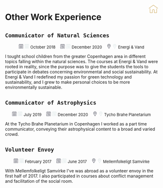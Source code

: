 <a href=https://github.com/skrrrlev/curriculum-vitae><img src="../images/icons/home.png" align="right"
     alt="headshot" width="30" height="30"></a>
# Other Work Experience


## `Communicator of Natural Sciences`
<p align="middle">
    <img src="../images/icons/dark/beginning.png#gh-light-mode-only" alt="beginning" width="15"/>
    <img src="../images/icons/light/beginning.png#gh-dark-mode-only" alt="beginning" width="15"/>
    <font size="2"> October 2018</font>
    &nbsp;&nbsp;
    <img src="../images/icons/dark/end.png#gh-light-mode-only" alt="end" width="15"/>
    <img src="../images/icons/light/end.png#gh-dark-mode-only" alt="end" width="15"/>
    <font size="2"> December 2020 </font>
    &nbsp;&nbsp;
    <img src="../images/icons/dark/location.png#gh-light-mode-only" alt="location" width="15"/>
    <img src="../images/icons/light/location.png#gh-dark-mode-only" alt="location" width="15"/>
    <font size="2"> Energi & Vand</font>
</p>
I tought school children from the greater Copenhagen area in different topics falling within the natural sciences. The courses at Energi & Vand were rooted in reality, since the purpose was to give the students the tools to participate in debates concerning environmental and social sustainability. At Energi & Vand I redefined my passion for green technology and sustainability, and I grew to make personal choices to be more environmentally sustainable.

## `Communicator of Astrophysics`
<p align="middle">
    <img src="../images/icons/dark/beginning.png#gh-light-mode-only" alt="beginning" width="15"/>
    <img src="../images/icons/light/beginning.png#gh-dark-mode-only" alt="beginning" width="15"/>
    <font size="2"> July 2019</font>
    &nbsp;&nbsp;
    <img src="../images/icons/dark/end.png#gh-light-mode-only" alt="end" width="15"/>
    <img src="../images/icons/light/end.png#gh-dark-mode-only" alt="end" width="15"/>
    <font size="2"> December 2020 </font>
    &nbsp;&nbsp;
    <img src="../images/icons/dark/location.png#gh-light-mode-only" alt="location" width="15"/>
    <img src="../images/icons/light/location.png#gh-dark-mode-only" alt="location" width="15"/>
    <font size="2"> Tycho Brahe Planetarium</font>
</p>
At the Tycho Brahe Planetarium in Copenhagen I worked as a part time communicator, conveying their astrophysical content to a broad and varied crowd.


## `Volunteer Envoy`
<p align="middle">
    <img src="../images/icons/dark/beginning.png#gh-light-mode-only" alt="beginning" width="15"/>
    <img src="../images/icons/light/beginning.png#gh-dark-mode-only" alt="beginning" width="15"/>
    <font size="2"> February 2017</font>
    &nbsp;&nbsp;
    <img src="../images/icons/dark/end.png#gh-light-mode-only" alt="end" width="15"/>
    <img src="../images/icons/light/end.png#gh-dark-mode-only" alt="end" width="15"/>
    <font size="2"> June 2017</font>
    &nbsp;&nbsp;
    <img src="../images/icons/dark/location.png#gh-light-mode-only" alt="location" width="15"/>
    <img src="../images/icons/light/location.png#gh-dark-mode-only" alt="location" width="15"/>
    <font size="2"> Mellemfolkeligt Samvirke</font>
</p>
With Mellemfolkeligt Samvirke I've was abroad as a volunteer envoy in the first half of 2017. I also participated in courses about conflict management and facilitation of the social room.